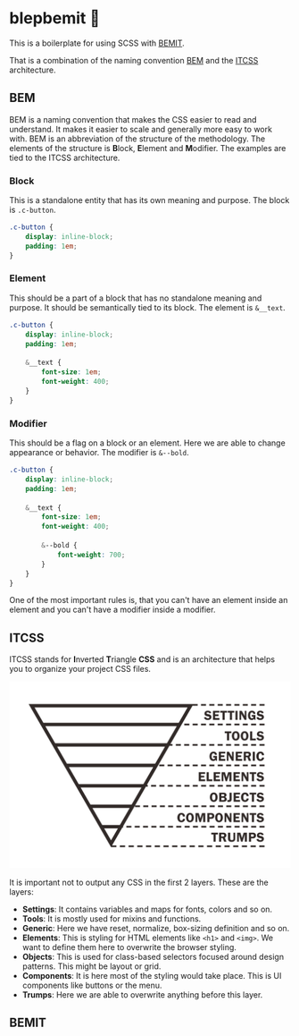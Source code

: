 # blepbemit 🎨

This is a boilerplate for using SCSS with [BEMIT](#bemit). 

That is a combination of the naming convention [BEM](#bem) and the [ITCSS](#itcss) architecture.

## BEM

BEM is a naming convention that makes the CSS easier to read and understand. It makes it easier to scale and generally more easy to work with. BEM is an abbreviation of the structure of the methodology. The elements of the structure is **B**lock, **E**lement and **M**odifier. The examples are tied to the ITCSS architecture.

### Block

This is a standalone entity that has its own meaning and purpose. The block is `.c-button`.

```scss
.c-button {
    display: inline-block;
    padding: 1em;
}
```

### Element

This should be a part of a block that has no standalone meaning and purpose. It should be semantically tied to its block. The element is `&__text`.

```scss
.c-button {
    display: inline-block;
    padding: 1em;
    
    &__text {
        font-size: 1em;
        font-weight: 400;
    }
}
```

### Modifier

This should be a flag on a block or an element. Here we are able to change appearance or behavior. The modifier is `&--bold`.

```scss
.c-button {
    display: inline-block;
    padding: 1em;
    
    &__text {
        font-size: 1em;
        font-weight: 400;
        
        &--bold {
            font-weight: 700;
        }
    }
}
```

One of the most important rules is, that you can't have an element inside an element and you can't have a modifier inside a modifier.

## ITCSS

ITCSS stands for **I**nverted **T**riangle **CSS** and is an architecture that helps you to organize your project CSS files. 

![ITCSS](itcss.png)

It is important not to output any CSS in the first 2 layers. These are the layers:
- **Settings**: It contains variables and maps for fonts, colors and so on.
- **Tools**: It is mostly used for mixins and functions. 
- **Generic**: Here we have reset, normalize, box-sizing definition  and so on.
- **Elements**: This is styling for HTML elements like `<h1>` and `<img>`. We want to define them here to overwrite the browser styling.
- **Objects**: This is used for class-based selectors focused around design patterns. This might be layout or grid.
- **Components**: It is here most of the styling would take place. This is UI components like buttons or the menu.
- **Trumps**: Here we are able to overwrite anything before this layer.

## BEMIT
